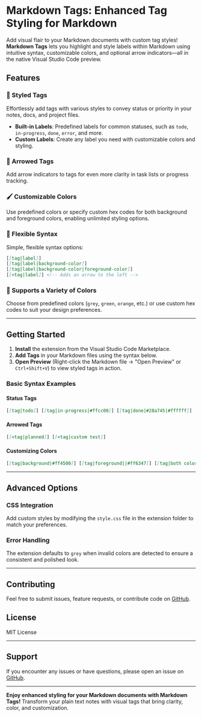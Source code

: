 # Markdown Tags: Enhanced Tag Styling for Markdown

Add visual flair to your Markdown documents with custom tag styles! **Markdown Tags** lets you highlight and style labels within Markdown using intuitive syntax, customizable colors, and optional arrow indicators—all in the native Visual Studio Code preview.

## Features

### 🎨 Styled Tags

Effortlessly add tags with various styles to convey status or priority in your notes, docs, and project files.

- **Built-in Labels**: Predefined labels for common statuses, such as `todo`, `in-progress`, `done`, `error`, and more.
- **Custom Labels**: Create any label you need with customizable colors and styling.

### 🎯 Arrowed Tags

Add arrow indicators to tags for even more clarity in task lists or progress tracking.

### 🖌️ Customizable Colors

Use predefined colors or specify custom hex codes for both background and foreground colors, enabling unlimited styling options.

### 📄 Flexible Syntax

Simple, flexible syntax options:

```markdown
[[tag|label]]
[[tag|label|background-color]]
[[tag|label|background-color|foreground-color]]
[[<tag|label]] <!-- Adds an arrow to the left -->
```

### 🌈 Supports a Variety of Colors

Choose from predefined colors (`grey`, `green`, `orange`, etc.) or use custom hex codes to suit your design preferences.

---

## Getting Started

1. **Install** the extension from the Visual Studio Code Marketplace.
2. **Add Tags** in your Markdown files using the syntax below.
3. **Open Preview** (Right-click the Markdown file → "Open Preview" or `Ctrl+Shift+V`) to view styled tags in action.

### Basic Syntax Examples

#### Status Tags

```markdown
[[tag|todo]] [[tag|in-progress|#ffcc00]] [[tag|done|#28a745|#ffffff]]
```

#### Arrowed Tags

```markdown
[[<tag|planned]] [[<tag|custom test]]
```

#### Customizing Colors

```markdown
[[tag|background|#ff4500]] [[tag|foreground||#ff6347]] [[tag|both colors|#32cd32|#ffffff]]
```

---

## Advanced Options

### CSS Integration

Add custom styles by modifying the `style.css` file in the extension folder to match your preferences.

### Error Handling

The extension defaults to `grey` when invalid colors are detected to ensure a consistent and polished look.

---

## Contributing

Feel free to submit issues, feature requests, or contribute code on [GitHub](https://github.com/kryptonianson/markdown-tags).

## License

MIT License

---

## Support

If you encounter any issues or have questions, please open an issue on [GitHub](https://github.com/kryptonianson/markdown-tags/issues).

---

**Enjoy enhanced styling for your Markdown documents with Markdown Tags!** Transform your plain text notes with visual tags that bring clarity, color, and customization.
